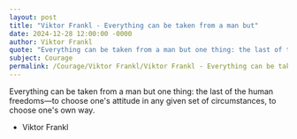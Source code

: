 ```yaml
---
layout: post
title: "Viktor Frankl - Everything can be taken from a man but"
date: 2024-12-28 12:00:00 -0000
author: Viktor Frankl
quote: "Everything can be taken from a man but one thing: the last of the human freedoms—to choose one's attitude in any given set of circumstances, to choose one's own way."
subject: Courage
permalink: /Courage/Viktor Frankl/Viktor Frankl - Everything can be taken from a man but
---
```


Everything can be taken from a man but one thing: the last of the human freedoms—to choose one's attitude in any given set of circumstances, to choose one's own way.

- Viktor Frankl
